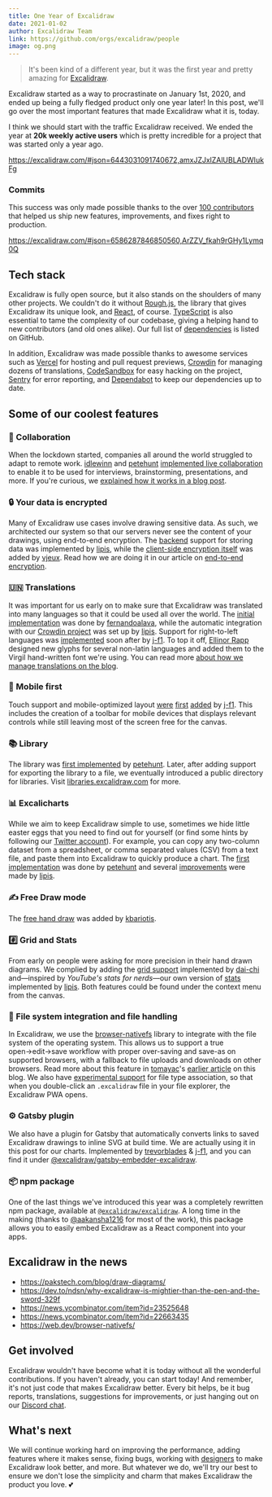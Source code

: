 ```yaml
---
title: One Year of Excalidraw
date: 2021-01-02
author: Excalidraw Team
link: https://github.com/orgs/excalidraw/people
image: og.png
---
```


> It's been kind of a different year, but it was the first year and pretty amazing for [Excalidraw](https://excalidraw.com).

<!-- end -->

Excalidraw started as a way to procrastinate on January 1st, 2020, and ended up being a fully fledged product only one year later! In this post, we'll go over the most important features that made Excalidraw what it is, today.

I think we should start with the traffic Excalidraw received. We ended the year at **20k weekly active users** which is pretty incredible for a project that was started only a year ago.

https://excalidraw.com/#json=6443031091740672,amxJZJxlZAlUBLADWIukFg

### Commits

This success was only made possible thanks to the over [100 contributors](https://github.com/excalidraw/excalidraw/graphs/contributors) that helped us ship new features, improvements, and fixes right to production.

https://excalidraw.com/#json=6586287846850560,ArZZV_fkah9rGHy1Lymq0Q

## Tech stack

Excalidraw is fully open source, but it also stands on the shoulders of many other projects. We couldn't do it without [Rough.js](https://github.com/rough-stuff/rough), the library that gives Excalidraw its unique look, and [React](https://github.com/facebook/react), of course. [TypeScript](https://github.com/microsoft/TypeScript) is also essential to tame the complexity of our codebase, giving a helping hand to new contributors (and old ones alike). Our full list of [dependencies](https://github.com/excalidraw/excalidraw/network/dependencies) is listed on GitHub.

In addition, Excalidraw was made possible thanks to awesome services such as [Vercel](https://vercel.com/) for hosting and pull request previews, [Crowdin](https://crowdin.com/project/excalidraw) for managing dozens of translations, [CodeSandbox](https://codesandbox.io/) for easy hacking on the project, [Sentry](https://sentry.io/) for error reporting, and [Dependabot](https://github.blog/2020-06-01-keep-all-your-packages-up-to-date-with-dependabot/) to keep our dependencies up to date.

## Some of our coolest features

### 🤝 Collaboration

When the lockdown started, companies all around the world struggled to adapt to remote work. [idlewinn](https://github.com/idlewinn) and [petehunt](https://github.com/petehunt) [implemented live collaboration](https://github.com/excalidraw/excalidraw/pull/879) to enable it to be used for interviews, brainstorming, presentations, and more. If you're curious, we [explained how it works in a blog post](/building-excalidraw-p2p-collaboration-feature/).

### 🔒 Your data is encrypted

Many of Excalidraw use cases involve drawing sensitive data. As such, we architected our system so that our servers never see the content of your drawings, using end-to-end encryption. The [backend](https://github.com/excalidraw/excalidraw-json) support for storing data was implemented by [lipis](https://github.com/lipis), while the [client-side encryption itself](https://github.com/excalidraw/excalidraw/pull/642) was added by [vjeux](https://github.com/vjeux). Read how we are doing it in our article on [end-to-end encryption](/end-to-end-encryption/).

### 🇺🇳 Translations

It was important for us early on to make sure that Excalidraw was translated into many languages so that it could be used all over the world. The [initial implementation](https://github.com/excalidraw/excalidraw/pull/638) was done by [fernandoalava](https://github.com/fernandoalava), while the automatic integration with our [Crowdin project](https://crowdin.com/project/excalidraw) was set up by [lipis](https://github.com/lipis). Support for right-to-left languages was [implemented](https://github.com/excalidraw/excalidraw/pull/1154) soon after by [j-f1](https://github.com/j-f1). To top it off, [Ellinor Rapp](https://www.myfonts.com/newsletters/cc/200712.html) designed new glyphs for several non-latin languages and added them to the Virgil hand-written font we're using. You can read more [about how we manage translations on the blog](/enabling-translations/).

### 📱 Mobile first

Touch support and mobile-optimized layout [were](https://github.com/excalidraw/excalidraw/pull/787) [first](https://github.com/excalidraw/excalidraw/pull/788) [added](https://github.com/excalidraw/excalidraw/pull/790) by [j-f1](https://github.com/j-f1). This includes the creation of a toolbar for mobile devices that displays relevant controls while still leaving most of the screen free for the canvas.

### 📚 Library

The library was [first implemented](https://github.com/excalidraw/excalidraw/pull/1787) by [petehunt](https://github.com/petehunt). Later, after adding support for exporting the library to a file, we eventually introduced a public directory for libraries. Visit [libraries.excalidraw.com](https://libraries.excalidraw.com) for more.

### 📊 Excalicharts

While we aim to keep Excalidraw simple to use, sometimes we hide little easter eggs that you need to find out for yourself (or find some hints by following our [Twitter account](https://twitter.com/excalidraw)). For example, you can copy any two-column dataset from a spreadsheet, or comma separated values (CSV) from a text file, and paste them into Excalidraw to quickly produce a chart. The [first implementation](https://github.com/excalidraw/excalidraw/pull/1723) was done by [petehunt](https://github.com/petehunt) and several [improvements](https://github.com/excalidraw/excalidraw/pull/2495) were made by [lipis](https://github.com/lipis).

### ✍️ Free Draw mode

The [free hand draw](https://github.com/excalidraw/excalidraw/pull/1570) was added by [kbariotis](https://github.com/kbariotis).

### #️⃣ Grid and Stats

From early on people were asking for more precision in their hand drawn diagrams. We complied by adding the [grid support](https://github.com/excalidraw/excalidraw/pull/1788) implemented by [dai-chi](https://github.com/dai-shi) and—inspired by _YouTube's stats for nerds_—our own version of [stats](https://github.com/excalidraw/excalidraw/pull/2453) implemented by [lipis](https://github.com/lipis). Both features could be found under the context menu from the canvas.

### 💾 File system integration and file handling

In Excalidraw, we use the [browser-nativefs](https://github.com/GoogleChromeLabs/browser-nativefs) library to integrate with the file system of the operating system. This allows us to support a true open→edit→save workflow with proper over-saving and save-as on supported browsers, with a fallback to file uploads and downloads on other browsers. Read more about this feature in [tomayac](https://github.com/tomayac)'s [earlier article](/browser-nativefs/) on this blog. We also have [experimental support](https://web.dev/file-handling/#demo) for file type association, so that when you double-click an `.excalidraw` file in your file explorer, the Excalidraw PWA opens.

### ⚙️ Gatsby plugin

We also have a plugin for Gatsby that automatically converts links to saved Excalidraw drawings to inline SVG at build time. We are actually using it in this post for our charts. Implemented by [trevorblades](https://github.com/trevorblades) & [j-f1](https://github.com/j-f1), and you can find it under [@excalidraw/gatsby-embedder-excalidraw](https://github.com/excalidraw/gatsby-embedder-excalidraw).

### 📦 npm package

One of the last things we've introduced this year was a completely rewritten npm package, available at [`@excalidraw/excalidraw`](https://www.npmjs.com/package/@excalidraw/excalidraw). A long time in the making (thanks to [@aakansha1216](https://twitter.com/aakansha1216) for most of the work), this package allows you to easily embed Excalidraw as a React component into your apps.

## Excalidraw in the news

- https://pakstech.com/blog/draw-diagrams/
- https://dev.to/ndsn/why-excalidraw-is-mightier-than-the-pen-and-the-sword-329f
- https://news.ycombinator.com/item?id=23525648
- https://news.ycombinator.com/item?id=22663435
- https://web.dev/browser-nativefs/

## Get involved

Excalidraw wouldn't have become what it is today without all the wonderful contributions. If you haven't already, you can start today! And remember, it's not just code that makes Excalidraw better. Every bit helps, be it bug reports, translations, suggestions for improvements, or just hanging out on our [Discord chat](https://discord.com/invite/UexuTaE).

## What's next

We will continue working hard on improving the performance, adding features where it makes sense, fixing bugs, working with [designers](https://github.com/excalidraw/excalidraw/issues/2506) to make Excalidraw look better, and more. But whatever we do, we'll try our best to ensure we don't lose the simplicity and charm that makes Excalidraw the product you love. 💕
